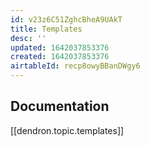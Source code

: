 ```yaml
---
id: v23z6C51ZghcBheA9UAkT
title: Templates
desc: ''
updated: 1642037853376
created: 1642037853376
airtableId: recp8owyBBanDWgy6
---
```

## Documentation
[[dendron.topic.templates]]
